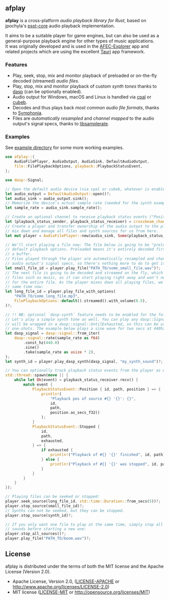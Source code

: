 
## afplay

**afplay** is a cross-platform *audio playback library for Rust*, based on jpochyla's [psst-core](https://github.com/jpochyla/psst/tree/master/psst-core) audio playback implementation.

It aims to be a suitable player for game engines, but can also be used as a general-purpose playback engine for other types of music applications.<br>
It was originally developed and is used in the [AFEC-Explorer](https://github.com/emuell/AFEC-Explorer) app and related projects which are using the excellent [Tauri](https://tauri.app) app framework.

### Features

- Play, seek, stop, mix and monitor playback of preloaded or on-the-fly decoded (streamed) *audio files*.
- Play, stop, mix and monitor playback of custom *synth tones* thanks to [dasp](https://github.com/RustAudio/dasp) (can be optionally enabled).
- Audio output for Windows, macOS and Linux is handled via [cpal](https://github.com/RustAudio/cpal) or [cubeb](https://github.com/mozilla/cubeb).
- Decodes and thus plays back *most common audio file formats*, thanks to [Symphonia](https://github.com/pdeljanov/Symphonia).
- Files are *automatically resampled* and *channel mapped* to the audio output's signal specs, thanks to [libsamplerate](https://github.com/RamiHg/rust-libsamplerate).

### Examples

See [example directory](./examples) for some more working examples. 

```rust
use afplay::{
    AudioFilePlayer, AudioOutput, AudioSink, DefaultAudioOutput,
    file::FilePlaybackOptions, playback::PlaybackStatusEvent, 
};

use dasp::Signal;

// Open the default audio device (via cpal or cubeb, whatever is enabled as output feature)
let audio_output = DefaultAudioOutput::open()?;
let audio_sink = audio_output.sink();
// Memorize the device's actual sample rate (needed for the synth example)
let sample_rate = audio_sink.sample_rate();

// Create an optional channel to receive playback status events ("Position", "Stopped" events)
let (playback_status_sender, playback_status_receiver) = crossbeam_channel::unbounded();
// Create a player and transfer ownership of the audio output to the player. The player will play,
// mix down and manage all files and synth sources for us from here.
let mut player = AudioFilePlayer::new(audio_sink, Some(playback_status_sender));

// We'll start playing a file now: The file below is going to be "preloaded" because it uses the
// default playback options. Preloaded means it's entirely decoded first, then played back from
// a buffer.
// Files played through the player are automatically resampled and channel-mapped to match the
// audio output's signal specs, so there's nothing more to do to get it played:
let small_file_id = player.play_file("PATH_TO/some_small_file.wav")?;
// The next file is going to be decoded and streamed on the fly, which is handy for very long
// files such as music, as it can start playing right away and won't need to allocate memory
// for the entire file. As the player mixes down all playing files, we'll hear both files at the
// same time now:
let long_file_id = player.play_file_with_options(
    "PATH_TO/some_long_file.mp3",
    FilePlaybackOptions::default().streamed().with_volume(0.5),
)?;

// !! NB: optional `dasp-synth` feature needs to be enabled for the following to work !!
// Let's play a simple synth tone as well. You can play any dasp::Signal here. The passed signal 
// will be wrapped in a dasp::signal::UntilExhausted, so this can be used to easily create 
// one-shots. The example below plays a sine wave for two secs at 440hz.
let dasp_signal = dasp::signal::from_iter(
    dasp::signal::rate(sample_rate as f64)
        .const_hz(440.0)
        .sine()
        .take(sample_rate as usize * 2),
);
let synth_id = player.play_dasp_synth(dasp_signal, "my_synth_sound")?;

// You can optionally track playback status events from the player as well:
std::thread::spawn(move || {
    while let Ok(event) = playback_status_receiver.recv() {
        match event {
            PlaybackStatusEvent::Position { id, path, position } => {
                println!(
                    "Playback pos of source #{} '{}': {}",
                    id,
                    path,
                    position.as_secs_f32()
                );
            }
            PlaybackStatusEvent::Stopped {
                id,
                path,
                exhausted,
            } => {
                if exhausted {
                    println!("Playback of #{} '{}' finished", id, path);
                } else {
                    println!("Playback of #{} '{}' was stopped", id, path);
                }
            }
        }
    }
});

// Playing files can be seeked or stopped:
player.seek_source(long_file_id, std::time::Duration::from_secs(5))?;
player.stop_source(small_file_id)?;
// Synths can not be seeked, but they can be stopped.
player.stop_source(synth_id)?;

// If you only want one file to play at the same time, simply stop all playing
// sounds before starting a new one:
player.stop_all_sources()?;
player.play_file("PATH_TO/boom.wav")?;
```

## License

afplay is distributed under the terms of both the MIT license and the Apache License (Version 2.0).

* Apache License, Version 2.0, ([LICENSE-APACHE](LICENSE-APACHE) or http://www.apache.org/licenses/LICENSE-2.0)
* MIT license ([LICENSE-MIT](LICENSE-MIT) or http://opensource.org/licenses/MIT)
